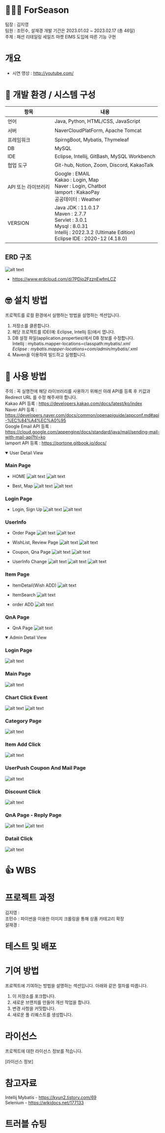 # 👩‍👦‍👦 ForSeason

팀장 : 김지영<br>
팀원 : 조민수, 설재경
개발 기간은 2023.01.02 ~ 2023.02.17 (총 46일) </br>
주제 : 패션 리테일링 세일즈 마켓 EIMS 도입에 따른 기능 구현

# 개요  
- 시연 영상 : http://youtube.com/

# 🎩 개발 환경 / 시스템 구성

 | 항목 | 내용 |
 | --- | ---|
 | 언어 | Java, Python, HTML/CSS, JavaScript |
 | 서버 | NaverCloudPlatForm, Apache Tomcat |
 | 프레임워크 | SpirngBoot, Mybatis, Thymeleaf |
 | DB | MySQL |
 | IDE | Eclipse, Intellij, GitBash, MySQL Workbench |
 | 협업 도구 | Git-hub, Notion, Zoom, Discord, KakaoTalk |
 | API 또는 라이브러리 | Google :  EMAIL <br>Kakao : Login, Map <br> Naver : Login, Chatbot <br> Iamport : KakaoPay <br> 공공데이터 : Weather <br> |
 | VERSION | Java JDK : 11.0.17 <br> Maven : 2.7.7 <br> Servlet : 3.0.1 <br> Mysql : 8.0.31 <br> Intellij : 2022.3.2 (Ultimate Edition) <br> Eclipse IDE : 2020-12 (4.18.0)|            

## ERD 구조 
![alt text](erd.png)
-  https://www.erdcloud.com/d/7PDjo2FzznEwfmLCZ

# 🤓 설치 방법
프로젝트를 로컬 환경에서 실행하는 방법을 설명하는 섹션입니다. 

1. 저장소를 클론합니다.
2. 해당 프로젝트를 IDE(예: Eclipse, Intellij 등)에서 엽니다.
3. DB 설정 파일(application.properties)에서 DB 정보를 수정합니다. <br>
 Intellij : mybatis.mapper-locations=classpath:mybatis/*.xml <br>
 Eclipse  : mybatis.mapper-locations=com/admin/mybatis/*.xml <br> 
4. Maven을 이용하여 빌드하고 실행합니다.

# 🧐 사용 방법
주의 : 꼭 실행전에 해당 라이브러리를 사용하기 위해선 아래 API를 등록 후 키값과 Redirect URL 를 수정 해주셔야 합니다. <br>
Kakao API 등록 : https://developers.kakao.com/docs/latest/ko/index<br> 
Naver API 등록 : https://developers.naver.com/docs/common/openapiguide/appconf.md#api-%EC%84%A4%EC%A0%95<br>
Google Email API 등록 : https://cloud.google.com/appengine/docs/standard/java/mail/sending-mail-with-mail-api?hl=ko<br>
Iamport API 등록 : https://portone.gitbook.io/docs/<br> 


<details open>
<summary>User Detail View</summary>

### Main Page 
- HOME
![alt text](./userImages/UserMainPage.png)
![alt text](./userImages/userHomeBody.png)

- Best, Map
![alt text](./userImages/userBestPage.png)
![alt text](./userImages/shopMapPage.png)
### Login Page
- Login, Sign Up
![alt text](./userImages/userLoginPage.png) 
![alt text](./userImages/userKakaoLoginOkPage.png) 
### UserInfo 
- Order Page
![alt text](./userImages/userOrder.png) 
![alt text](./userImages/userOrderDetail.png) 
- WishList, Review Page
![alt text](./userImages/userWishListPage.png) 
![alt text](./userImages/userReviewPage.png) 

- Coupon, Qna Page
![alt text](./userImages/userCoupon.png) 
![alt text](./userImages/userQnAPage.png) 
- UserInfo Change
![alt text](./userImages/userCheckPassword.png) 
![alt text](./userImages/userChangeInfo.png) 
![alt text](./userImages/userDelete.png) 

### Item Page
- ItemDetail(Wish ADD)
![alt text](./userImages/userWishView.png) 
- ItemSearch
![alt text](./userImages/userSearchPage.png) 

- order ADD
![alt text](./userImages/orderAdd.png) 

### QnA Page
- QnA Page
![alt text](./userImages/qnaADD.png)



</details>
<details open> 

<summary>Admin Detail View </summary>

### Login Page
![alt text](./adminImages/adminLoginPage.png) 
### Main Page 
![alt text](./adminImages/AdminMainPage.png) 
### Chart Click Event
![alt text](./adminImages/AdminChartDayClick.png) 
![alt text](./adminImages/AdminChartClickEvent.png) 
### Category Page
![alt text](./adminImages/AdminCategoryClickEventPage.png) 
### Item Add Click 
![alt text](./adminImages/itemAddPage.png) 
### UserPush Coupon And Mail Page
![alt text](./adminImages/UserPushCouponAndMail.png) 
### Discount Click
![alt text](./adminImages/checkDiscountPage.png) 
### QnA Page - Reply Page
![alt text](./adminImages/qnaPage.png) ![alt text](./adminImages/replyPage.png) 
### Datail Click
![alt text](./adminImages/qnaDatailPage.png) 


</details>

# 👍 WBS


# 프로젝트 과정 

김지영 : <br>
조민수 : 파이썬을 이용한 이미지 크롤링을 통해 상품 카테고리 확장 <br>
설재경 : <br>


# 테스트 및 배포 


# 기여 방법

프로젝트에 기여하는 방법을 설명하는 섹션입니다. 아래와 같은 절차를 따릅니다.

1. 이 저장소를 포크합니다.
2. 새로운 브랜치를 만들어 개선 작업을 합니다.
3. 변경 사항을 커밋합니다.
4. 새로운 풀 리퀘스트를 생성합니다.

# 라이선스

프로젝트에 대한 라이선스 정보를 적습니다. 

[라이선스 정보]

# 참고자료
Intellij Mybatis -  https://kyun2.tistory.com/69 <br>
Selenium - https://wikidocs.net/177133 <br>


# 트러블 슈팅 
